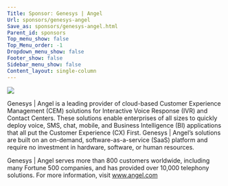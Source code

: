 ```yaml
---
Title: Sponsor: Genesys | Angel
Url: sponsors/genesys-angel
Save_as: sponsors/genesys-angel.html
Parent_id: sponsors
Top_menu_show: false
Top_Menu_order: -1
Dropdown_menu_show: false
Footer_show: false
Sidebar_menu_show: false
Content_layout: single-column
---
```


![](/images/logos/genesys-angel.jpg)

Genesys | Angel is a leading provider of cloud-based Customer Experience Management (CEM) solutions for Interactive Voice Response (IVR) and Contact Centers. These solutions enable enterprises of all sizes to quickly deploy voice, SMS, chat, mobile, and Business Intelligence (BI) applications that all put the Customer Experience (CX) First. Genesys | Angel’s solutions are built on an on-demand, software-as-a-service (SaaS) platform and require no investment in hardware, software, or human resources.

Genesys | Angel serves more than 800 customers worldwide, including many Fortune 500 companies, and has provided over 10,000 telephony solutions. For more information, visit www.angel.com
